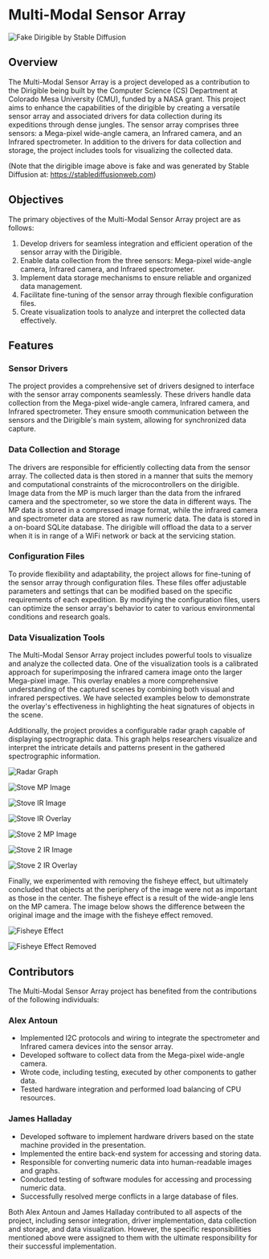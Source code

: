# Multi-Modal Sensor Array

![Fake Dirigible by Stable Diffusion](./images/fake_dirigible.jpeg)

## Overview

The Multi-Modal Sensor Array is a project developed as a contribution to the Dirigible being built by the Computer Science (CS) Department at Colorado Mesa University (CMU), funded by a NASA grant. This project aims to enhance the capabilities of the dirigible by creating a versatile sensor array and associated drivers for data collection during its expeditions through dense jungles. The sensor array comprises three sensors: a Mega-pixel wide-angle camera, an Infrared camera, and an Infrared spectrometer. In addition to the drivers for data collection and storage, the project includes tools for visualizing the collected data.

(Note that the dirigible image above is fake and was generated by Stable Diffusion at: https://stablediffusionweb.com)

## Objectives

The primary objectives of the Multi-Modal Sensor Array project are as follows:

1. Develop drivers for seamless integration and efficient operation of the sensor array with the Dirigible.
2. Enable data collection from the three sensors: Mega-pixel wide-angle camera, Infrared camera, and Infrared spectrometer.
3. Implement data storage mechanisms to ensure reliable and organized data management.
4. Facilitate fine-tuning of the sensor array through flexible configuration files.
5. Create visualization tools to analyze and interpret the collected data effectively.

## Features

### Sensor Drivers

The project provides a comprehensive set of drivers designed to interface with the sensor array components seamlessly. These drivers handle data collection from the Mega-pixel wide-angle camera, Infrared camera, and Infrared spectrometer. They ensure smooth communication between the sensors and the Dirigible's main system, allowing for synchronized data capture.

### Data Collection and Storage

The drivers are responsible for efficiently collecting data from the sensor array. The collected data is then stored in a manner that suits the memory and computational constraints of the microcontrollers on the dirigible. Image data from the MP is much larger than the data from the infrared camera and the spectrometer, so we store the data in different ways. The MP data is stored in a compressed image format, while the infrared camera and spectrometer data are stored as raw numeric data. The data is stored in a on-board SQLite database. The dirigible will offload the data to a server when it is in range of a WiFi network or back at the servicing station.

### Configuration Files

To provide flexibility and adaptability, the project allows for fine-tuning of the sensor array through configuration files. These files offer adjustable parameters and settings that can be modified based on the specific requirements of each expedition. By modifying the configuration files, users can optimize the sensor array's behavior to cater to various environmental conditions and research goals.

### Data Visualization Tools

The Multi-Modal Sensor Array project includes powerful tools to visualize and analyze the collected data. One of the visualization tools is a calibrated approach for superimposing the infrared camera image onto the larger Mega-pixel image. This overlay enables a more comprehensive understanding of the captured scenes by combining both visual and infrared perspectives. We have selected examples below to demonstrate the overlay's effectiveness in highlighting the heat signatures of objects in the scene.

Additionally, the project provides a configurable radar graph capable of displaying spectrographic data. This graph helps researchers visualize and interpret the intricate details and patterns present in the gathered spectrographic information.

![Radar Graph](./images/radar_chart.png)

![Stove MP Image](./images/fullStove/mp.png)

![Stove IR Image](./images/fullStove/frame_0.png)

![Stove IR Overlay](./images/fullStove/fullStove.png)

![Stove 2 MP Image](./images/stove_line/mp.png)

![Stove 2 IR Image](./images/stove_line/frame_0.png)

![Stove 2 IR Overlay](./images/stove_line/stove_line_composed.png)

Finally, we experimented with removing the fisheye effect, but ultimately concluded that objects at the periphery of the image were not as important as those in the center. The fisheye effect is a result of the wide-angle lens on the MP camera. The image below shows the difference between the original image and the image with the fisheye effect removed.

![Fisheye Effect](./images/uncallibrated_checkers.jpg)

![Fisheye Effect Removed](./images/callibrated_checkers.jpg)

## Contributors

The Multi-Modal Sensor Array project has benefited from the contributions of the following individuals:

### Alex Antoun

- Implemented I2C protocols and wiring to integrate the spectrometer and Infrared camera devices into the sensor array.
- Developed software to collect data from the Mega-pixel wide-angle camera.
- Wrote code, including testing, executed by other components to gather data.
- Tested hardware integration and performed load balancing of CPU resources.

### James Halladay

- Developed software to implement hardware drivers based on the state machine provided in the presentation.
- Implemented the entire back-end system for accessing and storing data.
- Responsible for converting numeric data into human-readable images and graphs.
- Conducted testing of software modules for accessing and processing numeric data.
- Successfully resolved merge conflicts in a large database of files.

Both Alex Antoun and James Halladay contributed to all aspects of the project, including sensor integration, driver implementation, data collection and storage, and data visualization. However, the specific responsibilities mentioned above were assigned to them with the ultimate responsibility for their successful implementation.
